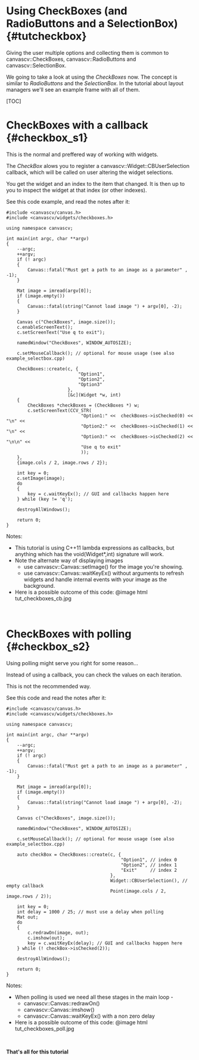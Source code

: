 Using CheckBoxes (and RadioButtons and a SelectionBox) {#tutcheckbox}
======================================================

Giving the user multiple options and collecting them is common to
canvascv::CheckBoxes, canvascv::RadioButtons and canvascv::SelectionBox.

We going to take a look at using the *CheckBoxes* now. The concept is
similar to *RadioButtons* and the *SelectionBox*. In the tutorial about
layout managers we'll see an example frame with all of them.

[TOC]

# CheckBoxes with a callback {#checkbox_s1}

This is the normal and preffered way of working with widgets.

The *CheckBox* alows you to register a canvascv::Widget::CBUserSelection
callback, which will be called on user altering the widget selections.

You get the widget and an index to the item that changed. It is then up
to you to inspect the widget at that index (or other indexes).

See this code example, and read the notes after it:
~~~~~~~{.cpp}
#include <canvascv/canvas.h>
#include <canvascv/widgets/checkboxes.h>

using namespace canvascv;

int main(int argc, char **argv)
{
    --argc;
    ++argv;
    if (! argc)
    {
        Canvas::fatal("Must get a path to an image as a parameter" , -1);
    }

    Mat image = imread(argv[0]);
    if (image.empty())
    {
        Canvas::fatal(string("Cannot load image ") + argv[0], -2);
    }

    Canvas c("CheckBoxes", image.size());
    c.enableScreenText();
    c.setScreenText("Use q to exit");

    namedWindow("CheckBoxes", WINDOW_AUTOSIZE);

    c.setMouseCallback(); // optional for mouse usage (see also example_selectbox.cpp)

    CheckBoxes::create(c, {
                           "Option1",
                           "Option2",
                           "Option3"
                       },
                       [&c](Widget *w, int)
    {
        CheckBoxes *checkBoxes = (CheckBoxes *) w;
        c.setScreenText(CCV_STR(
                            "Option1:" <<  checkBoxes->isChecked(0) << "\n" <<
                            "Option2:" <<  checkBoxes->isChecked(1) << "\n" <<
                            "Option3:" <<  checkBoxes->isChecked(2) << "\n\n" <<
                            "Use q to exit"
                            ));
    },
    {image.cols / 2, image.rows / 2});

    int key = 0;
    c.setImage(image);
    do
    {
        key = c.waitKeyEx(); // GUI and callbacks happen here
    } while (key != 'q');

    destroyAllWindows();

    return 0;
}
~~~~~~~
Notes:
* This tutorial is using C++11 lambda expressions as callbacks, but
anything which has the void(Widget*,int) signature will work.
* Note the alternate way of displaying images
  * use canvascv::Canvas::setImage() for the image you're showing.
  * use canvascv::Canvas::waitKeyEx() without arguments to refresh
  widgets and handle internal events with your image as the background.
* Here is a possible outcome of this code:
@image html tut_checkboxes_cb.jpg
<BR>


# CheckBoxes with polling {#checkbox_s2}

Using polling might serve you right for some reason...

Instead of using a callback, you can check the values on each iteration.

This is not the recommended way.

See this code and read the notes after it:
~~~~~~~{.cpp}
#include <canvascv/canvas.h>
#include <canvascv/widgets/checkboxes.h>

using namespace canvascv;

int main(int argc, char **argv)
{
    --argc;
    ++argv;
    if (! argc)
    {
        Canvas::fatal("Must get a path to an image as a parameter" , -1);
    }

    Mat image = imread(argv[0]);
    if (image.empty())
    {
        Canvas::fatal(string("Cannot load image ") + argv[0], -2);
    }

    Canvas c("CheckBoxes", image.size());

    namedWindow("CheckBoxes", WINDOW_AUTOSIZE);

    c.setMouseCallback(); // optional for mouse usage (see also example_selectbox.cpp)

    auto checkBox = CheckBoxes::create(c, {
                                           "Option1", // index 0
                                           "Option2", // index 1
                                           "Exit"     // index 2
                                       },
                                       Widget::CBUserSelection(), // empty callback
                                       Point(image.cols / 2, image.rows / 2));

    int key = 0;
    int delay = 1000 / 25; // must use a delay when polling
    Mat out;
    do
    {
        c.redrawOn(image, out);
        c.imshow(out);
        key = c.waitKeyEx(delay); // GUI and callbacks happen here
    } while (! checkBox->isChecked(2));

    destroyAllWindows();

    return 0;
}
~~~~~~~
Notes:
* When polling is used we need all these stages in the main loop -
  * canvascv::Canvas::redrawOn()
  * canvascv::Canvas::imshow()
  * canvascv::Canvas::waitKeyEx() with a non zero delay
* Here is a possible outcome of this code:
@image html tut_checkboxes_poll.jpg
<BR>

**That's all for this tutorial**
